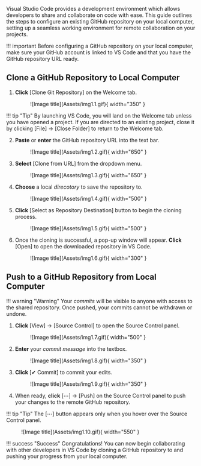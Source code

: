 Visual Studio Code provides a development environment which allows developers to share and collaborate on code with ease. This guide outlines the steps to configure an existing GitHub repository on your local computer, setting up a seamless working environment for remote collaboration on your projects.

!!! important
    Before configuring a GitHub repository on your local computer, make sure your GitHub account is linked to VS Code and that you have the GitHub repository URL ready.


## Clone a GitHub Repository to Local Computer

1. **Click** [Clone Git Repository] on the Welcome tab.

    <figure markdown="span">
    ![Image title](Assets/img1.1.gif){ width="350" }
    </figure>

!!! tip "Tip"
    By launching VS Code, you will land on the Welcome tab unless you have opened a project. If you are directed to an existing project, close it by clicking [File] → [Close Folder] to return to the Welcome tab.

2. **Paste** or **enter** the GitHub repository URL into the text bar.

    <figure markdown="span">
    ![Image title](Assets/img1.2.gif){ width="650" }
    </figure>

3. **Select** [Clone from URL] from the dropdown menu.

    <figure markdown="span">
    ![Image title](Assets/img1.3.gif){ width="650" }
    </figure>

4. **Choose** a local <i>direcotory</i> to save the repository to.

    <figure markdown="span">
    ![Image title](Assets/img1.4.gif){ width="500" }
    </figure>

5. **Click** [Select as Repository Destination] button to begin the cloning process.

    <figure markdown="span">
    ![Image title](Assets/img1.5.gif){ width="500" }
    </figure>

6. Once the cloning is successful, a pop-up window will appear. **Click** [Open] to open the downloaded repository in VS Code.

    <figure markdown="span">
    ![Image title](Assets/img1.6.gif){ width="300" }
    </figure>


## Push to a GitHub Repository from Local Computer

!!! warning "Warning"
    Your <i>commits</i> will be visible to anyone with access to the shared repository. Once pushed, your commits cannot be withdrawn or undone.

1. **Click** [View] → [Source Control] to open the Source Control panel.

    <figure markdown="span">
    ![Image title](Assets/img1.7.gif){ width="500" }
    </figure>

2. **Enter** your <i>commit message</i> into the textbox. 

    <figure markdown="span">
    ![Image title](Assets/img1.8.gif){ width="350" }
    </figure>

3. **Click** [✔ Commit] to commit your edits.

    <figure markdown="span">
    ![Image title](Assets/img1.9.gif){ width="350" }
    </figure

4. When ready, **click** [⋯] → [Push] on the Source Control panel to push your changes to the remote GitHub repository.

!!! tip "Tip"
    The [⋯] button appears only when you hover over the Source Control panel.

<figure markdown="span">
![Image title](Assets/img1.10.gif){ width="550" }
</figure>

!!! success "Success"
    Congratulations! You can now begin collaborating with other developers in VS Code by cloning a GitHub repository to and pushing your progress from your local computer.